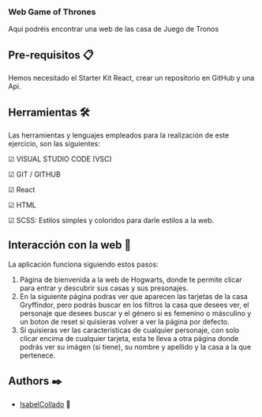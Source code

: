 ### Web Game of Thrones

Aquí podréis encontrar una web de las casa de Juego de Tronos

## Pre-requisitos 📋

Hemos necesitado el Starter Kit React, crear un repositorio en GitHub y una Api.

## Herramientas 🛠️

Las herramientas y lenguajes empleados para la realización de este ejercicio, son las siguientes:

☑ VISUAL STUDIO CODE (VSC)

☑ GIT / GITHUB

☑ React

☑ HTML

☑ SCSS: Estilos simples y coloridos para darle estilos a la web.

## Interacción con la web 🚀

La aplicación funciona siguiendo estos pasos:

1. Página de bienvenida a la web de Hogwarts, donde te permite clicar para entrar y descubrir sus casas y sus presonajes.
2. En la siguiente página podras ver que aparecen las tarjetas de la casa Gryffindor, pero podrás buscar en los filtros la casa que desees ver, el personaje que desees buscar y el género si es femenino o másculino y un boton de reset si quisieras volver a ver la página por defecto.
3. Si quisieras ver las caracteristicas de cualquier personaje, con solo clicar encima de cualquier tarjeta, esta te lleva a otra página donde podrás ver su imágen (si tiene), su nombre y apellido y la casa a la que pertenece.

## Authors ✒️

- [IsabelCollado](https://www.github.com/IsabelCollado) 🌺
